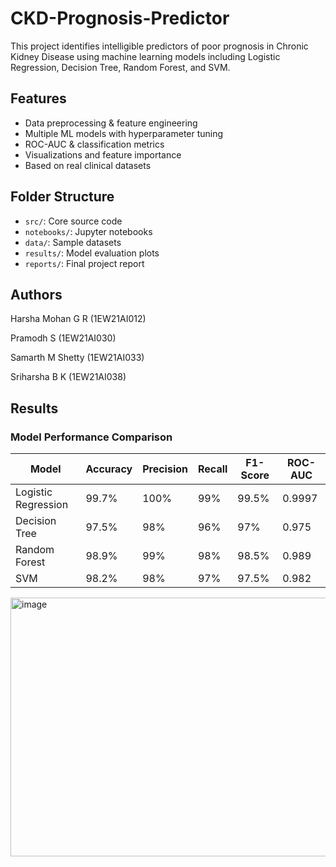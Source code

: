 # CKD-Prognosis-Predictor
This project identifies intelligible predictors of poor prognosis in Chronic Kidney Disease using machine learning models including Logistic Regression, Decision Tree, Random Forest, and SVM.

## Features

- Data preprocessing & feature engineering
- Multiple ML models with hyperparameter tuning
- ROC-AUC & classification metrics
- Visualizations and feature importance
- Based on real clinical datasets

## Folder Structure

- `src/`: Core source code
- `notebooks/`: Jupyter notebooks
- `data/`: Sample datasets
- `results/`: Model evaluation plots
- `reports/`: Final project report

## Authors
Harsha Mohan G R (1EW21AI012)

Pramodh S (1EW21AI030)

Samarth M Shetty (1EW21AI033)

Sriharsha B K (1EW21AI038)

## Results

### Model Performance Comparison

| Model               | Accuracy | Precision | Recall | F1-Score | ROC-AUC |
| ------------------- | -------- | --------- | ------ | -------- | ------- |
| Logistic Regression | 99.7%    | 100%      | 99%    | 99.5%    | 0.9997  |
| Decision Tree       | 97.5%    | 98%       | 96%    | 97%      | 0.975   |
| Random Forest       | 98.9%    | 99%       | 98%    | 98.5%    | 0.989   |
| SVM                 | 98.2%    | 98%       | 97%    | 97.5%    | 0.982   |


<img width="690" height="414" alt="image" src="https://github.com/user-attachments/assets/1dbfd7be-8c15-4bdf-8146-68a39dbf5c3e" />
